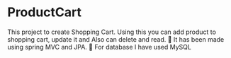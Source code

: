 # ProductCart
This project to create Shopping Cart. Using this
 you can add product to shopping cart, update it and 
 Also can delete and read.
 It has been made using spring MVC and JPA.
 For database I have used MySQL
